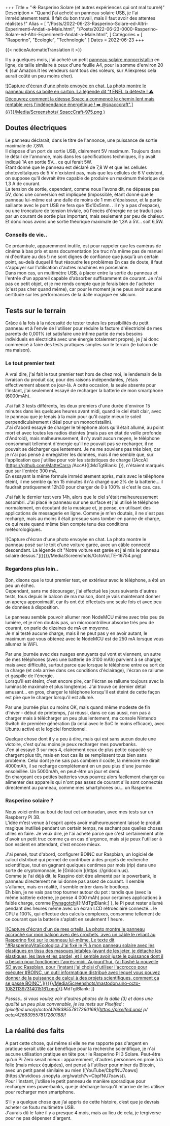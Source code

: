 +++
Title = "☀️ Rasperino Solare (et autres expériences qui ont mal tourné)"
Description = "Quand j'ai acheté un panneau solaire USB, je l'ai immédiatement testé. Il fait du bon travail, mais il faut avoir des attentes réalistes !"
Alias ​​= [
  "/Posts/2022-06-23-Rasperino-Solare-ed-Altri-Esperimenti-Andati-a-Male.html",
  "/Posts/2022-06-23-0000-Rasperino-Solare-ed-Altri-Esperimenti-Andati-a-Male.html",
]
Catégories = [ "Rasperino", "Ecologie", "Technologie" ]
Dates = 2022-06-23
+++

{{< noticeAutomaticTranslation it >}}



Il y a quelques mois, j'ai acheté un petit [panneau solaire monocristallin](https://www.amazon.it/Lixada-Pannello-Monocristallino-Caricabatterie-Cellulare/dp/B071Z1LGFV) en ligne, de taille similaire à ceux d'une feuille A4, pour la somme d'environ 20 € (sur Amazon.it les vendeurs sont tous des voleurs, sur Aliexpress cela aurait coûté un peu moins cher).

[![Capture d'écran d'une photo envoyée en chat. La photo montre le panneau dans sa boîte en carton. La légende dit "❗️ ENEL la déteste ! ⚠️ Découvrez comment la déesse Spacc a commencé le chemin lent mais rentable vers l'indépendance énergétique ! ➡️ @spacccraft".]({{<assetsRoot >}}/Media/Screenshots/ SpaccCraft-975.png )](https://t.me/SpaccCraft/975)

## Doutes électriques

Le panneau déclarait, dans le titre de l'annonce, une puissance de sortie maximale de 7,8W.  
Il dispose d'un port de sortie USB, clairement 5V maximum. Toujours dans le détail de l'annonce, mais dans les spécifications techniques, il y avait indiqué 1A en sortie 5V... ce qui ferait 5W.  
Étant donné que le panneau est déclaré de 7,8 W et que les cellules photovoltaïques de 5 V n'existent pas, mais que les cellules de 6 V existent, on suppose qu'il devrait être capable de produire un maximum théorique de 1,3 A de courant.  
La tension de sortie, cependant, comme nous l'avons dit, ne dépasse pas 5V, donc une conversion est impliquée (impossible, étant donné que le panneau lui-même est une dalle de moins de 1 mm d'épaisseur, et la partie saillante avec le port USB ne fera que 15x10x5mm. . il n'y a pas d'espace), ou une troncature de tension triviale, où l'excès d'énergie ne se traduit pas par un courant de sortie plus important, mais seulement par peu de chaleur.  
Et donc nous avons une sortie théorique maximale de 1,3A à 5V... soit 6,5W.

### Conseils de vie..

Ce préambule, apparemment inutile, est pour rappeler que les caméras de cinéma à bas prix et sans documentation (ce truc n'a même pas de manuel ni d'écriture au dos !) ne sont dignes de confiance que jusqu'à un certain point, au-delà duquel il faut résoudre les problèmes En cas de doute, il faut s'appuyer sur l'utilisation d'autres machines en porcelaine.  
Dans mon cas, un multimètre USB, à placer entre la sortie du panneau et l'entrée d'un appareil capable d'absorber suffisamment de courant. Je n'ai pas ce petit objet, et je me rends compte que je ferais bien de l'acheter (c'est pas cher quand même), car pour le moment je ne peux avoir aucune certitude sur les performances de la dalle magique en silicium.

## Tests sur le terrain

Grâce à la fois à la nécessité de tester toutes les possibilités du petit panneau et à l'envie de l'utiliser pour réduire la facture d'électricité de mes parents de 0,001% (et satisfaire une infime partie de mes besoins individuels en électricité avec une énergie totalement propre), je j'ai donc commencé à faire des tests pratiques simples sur le terrain (le balcon de ma maison).

### Le tout premier test

A vrai dire, j'ai fait le tout premier test hors de chez moi, le lendemain de la livraison du produit car, pour des raisons indépendantes, j'étais effectivement absent ce jour-là.
A cette occasion, la seule absente pour l'instant, j'ai seulement essayé de recharger la batterie de mon smartphone (6000mAh).

J'ai fait 3 tests différents, les deux premiers d'une durée d'environ 15 minutes dans les quelques heures avant midi, quand le ciel était clair, avec le panneau que je tenais à la main pour qu'il capte mieux le soleil perpendiculairement (idéal pour un monocristallin).  
J'ai d'abord essayé de charger le téléphone alors qu'il était allumé, au point mort et avec toutes les radios éteintes (mais pas en état de veille profonde d'Android), mais malheureusement, il n'y avait aucun moyen, le téléphone consommait tellement d'énergie qu'il ne pouvait pas se recharger, il ne pouvait se décharger que lentement. Je ne me souviens pas très bien, car je n'ai pas pensé à enregistrer les données, mais il me semble que, sur l'application que j'utilise pour voir les statistiques de charge ([AccA](https://github.com/MatteCarra /AccA){[:MdTgtBlank: ]}), n'étaient marqués que sur l'entrée 300 mA.  
En essayant la même formule immédiatement après, mais avec le téléphone éteint, il me semble qu'en 15 minutes il n'a chargé que 2% de la batterie... il faudrait pratiquement 12h30 pour charger de 0 à 100% si c'est le cas. cas.

J'ai fait le dernier test vers 14h, alors que le ciel s'était malheureusement assombri. J'ai placé le panneau sur une surface et j'ai utilisé le téléphone normalement, en écoutant de la musique et, je pense, en utilisant des applications de messagerie en ligne. Comme je m'en doutais, il ne s'est pas rechargé, mais au moins il était presque sans tomber en panne de charge, ce qui reste quand même bien compte tenu des conditions météorologiques.

![Capture d'écran d'une photo envoyée en chat. La photo montre le panneau posé sur le toit d'une voiture garée, avec un câble connecté descendant. La légende dit "Notre voiture est garée et j'ai mis le panneau solaire dessus."]({{<assetsRoot >}}/Media/Screenshots/OctoVoLTE-16754.png)

### Regardons plus loin..

Bon, disons que le tout premier test, en extérieur avec le téléphone, a été un peu un échec.  
Cependant, sans me décourager, j'ai effectué les jours suivants d'autres tests, tous depuis le balcon de ma maison, dont je vais maintenant donner un aperçu approximatif, car ils ont été effectués une seule fois et avec peu de données à disposition.

Le panneau semble pouvoir allumer mon NodeMCU même avec très peu de lumière, et je n'en doutais pas, un microcontrôleur absorbe très peu de courant, on parle de dizaines de mA en moyenne.  
Je n'ai testé aucune charge, mais il ne peut pas y en avoir autant, le maximum que vous obtenez avec le NodeMCU est de 250 mA lorsque vous allumez le WiFi.

Par une journée avec des nuages ​​​​ennuyants qui vont et viennent, un autre de mes téléphones (avec une batterie de 3100 mAh) parvient à se charger, mais avec difficulté, surtout parce que lorsque le téléphone entre ou sort de la charge (et cela arrive dans ces conditions d'éclairage), l'écran se rallume et gaspille de l'énergie.  
Lorsqu'il est éteint, c'est encore pire, car l'écran se rallume toujours avec la luminosité maximale et plus longtemps. J'ai trouvé ce dernier détail amusant... en gros, charger le téléphone lorsqu'il est éteint de cette façon est pire que le charger lorsqu'il est allumé.

Par une journée plus ou moins OK, mais quand même modeste de fin d'hiver - début de printemps, j'ai réussi, dans ce cas aussi, non pas à charger mais à télécharger un peu plus lentement, ma console Nintendo Switch de première génération (la celui avec le SoC le moins efficace), avec Ubuntu activé et le logiciel fonctionnel.

Quelque chose dont il y a peu à dire, mais qui est sans aucun doute une victoire, c'est qu'au moins je peux recharger mes powerbanks.  
J'en ai essayé 3 sur mes 4, clairement ceux de plus petite capacité se chargent plus tôt, mais en tout cas ils se remplissent tous bien sans problème. Celui dont je ne sais pas combien il coûte, la mémoire me dirait 4000mAh, il se recharge complètement en un peu plus d'une journée ensoleillée. Un 5000mAh, en peut-être un jour et demi.  
En chargeant ces petites batteries vous pourrez alors facilement charger ou alimenter des appareils qui n'ont pas assez de courant s'ils sont connectés directement au panneau, comme mes smartphones ou... un Rasperino.

### Rasperino solaire ?

Nous voici enfin au bout de tout cet ambaradan, avec mes tests sur un Raspberry Pi 3B.  
L’idée m’est venue à l’esprit après avoir malheureusement laissé le produit magique inutilisé pendant un certain temps, ne sachant pas quelles choses utiles en faire. Je veux dire, je l'ai acheté parce que c'est certainement utile d'avoir un petit truc comme ça en cas d'urgence, mais si je peux l'utiliser à bon escient en attendant, c'est encore mieux.

J'ai pensé, tout d'abord, configurer BOINC sur Raspbian, un logiciel de calcul distribué qui permet de contribuer à des projets de recherche scientifique, tout en gagnant quelques centimes par mois (rip) dans une sorte de cryptomonnaie, le [Gridcoin ](https ://gridcoin.us).  
Comme je l'ai déjà dit, le Raspino doit être alimenté par le powerbank, le panneau directement ne lui donne pas assez de courant. Il semble s'allumer, mais en réalité, il semble entrer dans le bootloop.  
Eh bien, je ne vais pas trop tourner autour du pot : tandis que (avec la même batterie externe, je pense 4 000 mAh) pour certaines applications à faible charge, comme [Pwnagotchi](https://pwnagotchi.ai/){[:MdTgtBlank:] }, le Pi peut rester allumé pendant des heures même avec un écran LCD rétroéclairé connecté... le CPU à 100%, qui effectue des calculs complexes, consomme tellement de ce courant que la batterie s'aplatit en seulement 1 heure.

[![Capture d'écran d'un de mes orteils. La photo montre le panneau accroché sur mon balcon avec des crochets, avec un câble le reliant au Rasperino fixé sur le panneau lui-même. Le texte dit "#RasperinoVitaEcologica J'ai fixé le Pi à mon panneau solaire avec les élastiques en tissu des masques jetables (avant de les jeter, je détache les élastiques, les lave et les garde), et il semble avoir juste le puissance dont il a besoin pour fonctionner l'après-midi. Aujourd'hui, j'ai flashé la nouvelle SD avec Raspbian, pour l'instant j'ai choisi d'utiliser l'accrocco pour exécuter #BOINC, un outil informatique distribué avec lequel vous pouvez donner de la puissance de calcul à des projets scientifiques. comment ça se passe BOINC".]({{<assetsRoot >}}/Media/Screenshots/mastodon.uno-octo-108211397314015161.png)](https://mastodon.uno/@octo/108211397314015161){[:MdTgtBlank: ]}

_Psssss.. si vous voulez voir d'autres photos de la dalle (3) et dans une qualité un peu plus convenable, je les mets sur Pixelfed : [pixelfed.uno/p/octo/426839557817260168](https://pixelfed.uno/ p/ octo/426839557817260168)!_

## La réalité des faits

A part cette chose, qui même si elle ne me rapporte pas d'argent en pratique serait utile car bénéfique pour la recherche scientifique, je n'ai aucune utilisation pratique en tête pour le Rasperino Pi 3 Solare. Peut-être qu'un Pi Zero serait mieux : apparemment, d'autres personnes en proie à la folie (mais mieux équipées), ont pensé à l'utiliser pour miner du Bitcoin, avec un petit panel similaire au mien ([YouTube/CbpfNU7oaws](https://invidious .snopyta .org/watch?v=CbpfNU7oaws)).  
Pour l'instant, j'utilise le petit panneau de manière sporadique pour recharger mes powerbanks, que je décharge lorsqu'il m'arrive de les utiliser pour recharger mon smartphone.

S’il y a quelque chose que j’ai appris de cette histoire, c’est que je devrais acheter ce foutu multimètre USB.  
J'aurais dû le faire il y a presque 4 mois, mais au lieu de cela, je tergiverse pour ne pas dépenser d'argent.